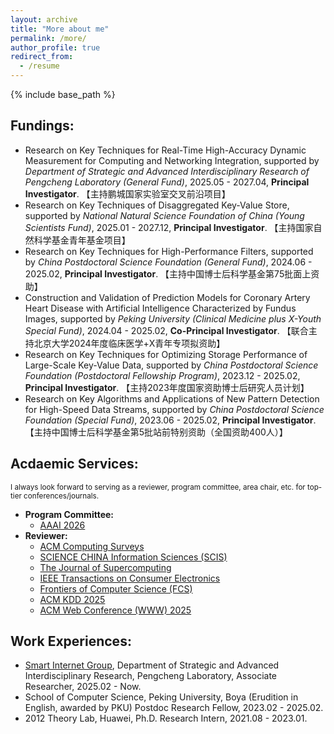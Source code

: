 ```yaml
---
layout: archive
title: "More about me"
permalink: /more/
author_profile: true
redirect_from:
  - /resume
---
```


{% include base_path %}

## Fundings:
  - Research on Key Techniques for Real-Time High-Accuracy Dynamic Measurement for Computing and Networking Integration, supported by *Department of Strategic and Advanced Interdisciplinary Research of Pengcheng Laboratory (General Fund)*, 2025.05 - 2027.04, **Principal Investigator**. 【主持鹏城国家实验室交叉前沿项目】
  - Research on Key Techniques of Disaggregated Key-Value Store, supported by *National Natural Science Foundation of China (Young Scientists Fund)*, 2025.01 - 2027.12, **Principal Investigator**. 【主持国家自然科学基金青年基金项目】
  - Research on Key Techniques for High-Performance Filters, supported by *China Postdoctoral Science Foundation (General Fund)*, 2024.06 - 2025.02, **Principal Investigator**. 【主持中国博士后科学基金第75批面上资助】
  - Construction and Validation of Prediction Models for Coronary Artery Heart Disease with Artificial Intelligence Characterized by Fundus Images, supported by *Peking University (Clinical Medicine plus X-Youth Special Fund)*, 2024.04 - 2025.02, **Co-Principal Investigator**. 【联合主持北京大学2024年度临床医学+X青年专项拟资助】
  - Research on Key Techniques for Optimizing Storage Performance of Large-Scale Key-Value Data, supported by *China Postdoctoral Science Foundation (Postdoctoral Fellowship Program)*, 2023.12 - 2025.02, **Principal Investigator**. 【主持2023年度国家资助博士后研究人员计划】
  - Research on Key Algorithms and Applications of New Pattern Detection for High-Speed Data Streams, supported by *China Postdoctoral Science Foundation (Special Fund)*, 2023.06 - 2025.02, **Principal Investigator**. 【主持中国博士后科学基金第5批站前特别资助（全国资助400人）】

## Acdaemic Services:
<small>I always look forward to serving as a reviewer, program committee, area chair, etc. for top-tier conferences/journals.</small>
  - **Program Committee:**
      - [AAAI 2026](https://aaai.org/conference/aaai/aaai-26/)
  - **Reviewer:** 
      - [ACM Computing Surveys](https://dl.acm.org/journal/csur)
      - [SCIENCE CHINA Information Sciences (SCIS)](https://link.springer.com/journal/11432)
      - [The Journal of Supercomputing](https://link.springer.com/journal/11227)
      - [IEEE Transactions on Consumer Electronics](https://ieeexplore.ieee.org/xpl/RecentIssue.jsp?punumber=30)
      - [Frontiers of Computer Science (FCS)](https://journal.hep.com.cn/fcs/EN/2095-2228/home.shtml)
      - [ACM KDD 2025](https://kdd2025.kdd.org/)
      - [ACM Web Conference (WWW) 2025](https://www2025.thewebconf.org/)

## Work Experiences:
  - [Smart Internet Group](https://smartinternet.group/), Department of Strategic and Advanced Interdisciplinary Research, Pengcheng Laboratory, Associate Researcher, 2025.02 - Now.
  - School of Computer Science, Peking University, Boya (Erudition in English, awarded by PKU) Postdoc Research Fellow, 2023.02 - 2025.02.
  - 2012 Theory Lab, Huawei, Ph.D. Research Intern, 2021.08 - 2023.01.
